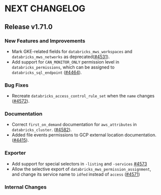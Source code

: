 # NEXT CHANGELOG

## Release v1.71.0

### New Features and Improvements

 * Mark GKE-related fields for `databricks_mws_workspaces` and `databricks_mws_networks` as deprecated([#4531](https://github.com/databricks/terraform-provider-databricks/pull/4531)).
 * Add support for `CAN_MONITOR_ONLY` permission level in `databricks_permissions`, which can be assigned to `databricks_sql_endpoint` ([#4464](https://github.com/databricks/terraform-provider-databricks/pull/4464)).

### Bug Fixes

 * Recreate `databricks_access_control_rule_set` when the `name` changes ([#4572](https://github.com/databricks/terraform-provider-databricks/pull/4572)).

### Documentation

 * Correct `first_on_demand` documentation for `aws_attributes` in `databricks_cluster`.  ([#4582](https://github.com/databricks/terraform-provider-databricks/pull/4582)).
 * Added file events permissions to GCP external location documentation. ([#4415](https://github.com/databricks/terraform-provider-databricks/pull/4415)).

### Exporter

 * Add support for special selectors in `-listing` and `-services` [#4573](https://github.com/databricks/terraform-provider-databricks/pull/4573)
 * Allow the selective export of `databricks_mws_permission_assignment`, and change its service name to `idfed` instead of `access` ([#4571](https://github.com/databricks/terraform-provider-databricks/pull/4571))

### Internal Changes
